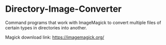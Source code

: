 # Directory-Image-Converter
Command programs that work with ImageMagick to convert multiple files of certain types in directories into another.

Magick download link:
https://imagemagick.org/
